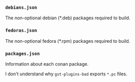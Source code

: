 ### `debians.json`
The non-optional debian (*.deb) packages required to build.

### `fedoras.json`
The non-optional fedora (*.rpm) packages required to build.

### `packages.json`
Information about each conan package.

I don't understand why `gst-plugins-bad` exports `*.pc` files.